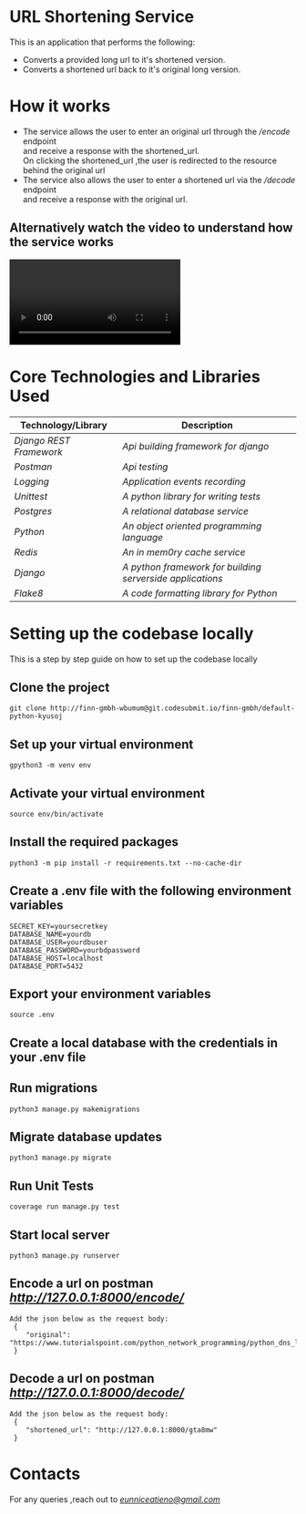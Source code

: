 # URL Shortening Service
This is an application that performs the following:  
 * Converts a provided long url to it's shortened version.
 * Converts a shortened url back to it's original long version. 

# How it works
* The service allows the user to enter an original url through the */encode* endpoint  
and  receive a response with the shortened_url.  
On clicking the shortened_url ,the user is redirected to the resource behind the original url  
* The service also allows the user to enter a shortened url via the */decode* endpoint  
and receive a response with the original url.

## Alternatively watch the video to understand how the service works

<video src="url-shortener-2022-10-13_00.07.29.mp4" controls="controls" style="max-width: 1530px;">
</video>


# Core Technologies and Libraries Used

Technology/Library | Description 
--- | --- |
*Django REST Framework* | *Api building framework for django*
*Postman* |*Api testing*
*Logging* | *Application events recording* 
*Unittest* | *A python library for writing tests*
*Postgres* | *A relational database service*
*Python* | *An object oriented programming language* 
*Redis* | *An in mem0ry cache service*
*Django* | *A python framework for building serverside applications*
*Flake8* | *A code formatting library for Python*  
  

# Setting up the codebase locally

This is a step by step guide on how to set up the codebase locally

Clone the project
----------------------
``` shell
git clone http://finn-gmbh-wbumum@git.codesubmit.io/finn-gmbh/default-python-kyusoj
```
Set up your virtual environment
----------------------
``` shell
gpython3 -m venv env
```
Activate your virtual environment
----------------------
``` shell
source env/bin/activate
```
Install the required packages
----------------------
``` shell
python3 -m pip install -r requirements.txt --no-cache-dir
```
Create a .env file with the following environment variables
------------------------------------------------------------------
``` shell
SECRET_KEY=yoursecretkey
DATABASE_NAME=yourdb
DATABASE_USER=yourdbuser
DATABASE_PASSWORD=yourbdpassword
DATABASE_HOST=localhost
DATABASE_PORT=5432
```
Export your environment variables
--------------------------------------------
``` shell
source .env
```
Create a local database with the credentials in your .env file
---------------------------------------------------------------

Run migrations
----------------------
``` shell
python3 manage.py makemigrations
```
Migrate database updates
----------------------
``` shell
python3 manage.py migrate
```
Run Unit Tests
----------------------
``` shell
coverage run manage.py test

```
Start local server
----------------------
``` shell
python3 manage.py runserver
```
Encode a url on postman *http://127.0.0.1:8000/encode/*
--------------------------------------------------------
``` shell
Add the json below as the request body:
 {
    "original": "https://www.tutorialspoint.com/python_network_programming/python_dns_look_up.htm"
 }

```
Decode a url on postman *http://127.0.0.1:8000/decode/*
-------------------------------------------------------
``` shell
Add the json below as the request body:
 {
    "shortened_url": "http://127.0.0.1:8000/gta8mw"
 }
```


# Contacts
For any queries ,reach out to *eunniceatieno@gmail.com*
